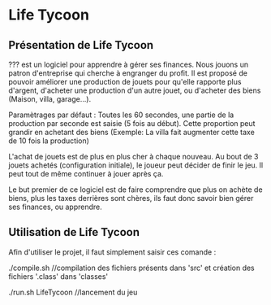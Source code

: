 # Life Tycoon

## Présentation de Life Tycoon

??? est un logiciel pour apprendre à gérer ses finances. Nous jouons un patron d'entreprise qui cherche à engranger du profit. Il est proposé de pouvoir améliorer une production de jouets pour qu'elle rapporte plus d'argent, d'acheter une production d'un autre jouet, ou d'acheter des biens (Maison, villa, garage...).

Paramètrages par défaut :
Toutes les 60 secondes, une partie de la production par seconde est saisie (5 fois au début). Cette proportion peut grandir en achetant des biens
(Exemple: La villa fait augmenter cette taxe de 10 fois la production)

L'achat de jouets est de plus en plus cher à chaque nouveau. Au bout de 3 jouets achetés (configuration initiale), le joueur peut décider de finir le jeu. Il peut tout de même continuer à jouer après ça.

Le but premier de ce logiciel est de faire comprendre que plus on achète de biens, plus les taxes derrières sont chères, ils faut donc savoir bien gérer ses finances, ou apprendre.


## Utilisation de Life Tycoon

Afin d'utiliser le projet, il faut simplement saisir ces comande :

./compile.sh
//compilation des fichiers présents dans 'src' et création des fichiers '.class' dans 'classes'

./run.sh LifeTycoon
//lancement du jeu
